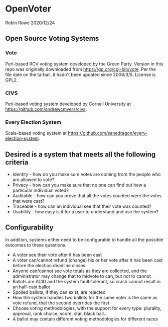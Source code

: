 # OpenVoter

Robin Rowe 2020/12/24

## Open Source Voting Systems

### Vote

Perl-based RCV voting system developed by the Green Party. Version in this repo was originally downloaded from https://gp.org/cgi-bin/vote. Per the file date on the tarball, it hadn't been updated since 2006/3/5. License is GPL2.

### CIVS 

Perl-based voting system developed by Cornell University at https://github.com/andrewcmyers/civs.

### Every Election System

Scala-based voting system at https://github.com/sanedragon/every-election-system.

##  Desired is a system that meets all the following criteria

- Identity - how do you make sure votes are coming from the people who are allowed to vote?
- Privacy - how can you make sure that no one can find out how a particular individual voted?
- Auditable - how can you prove that all the votes counted were the votes that were cast?
- Traceable - how can an individual see that their vote was counted?
- Usability - how easy is it for a user to understand and use the system?

## Configurability

In addition, systems either need to be configurable to handle all the possible outcomes to these questions.

- A voter see their vote after it has been cast
- A voter can/cannot refund (change) his or her vote after it has been cast before the election deadline closes
- Anyone can/cannot see vote totals as they are collected, and the administrator may change that to midvote to can, but not to cannot
- Ballots are ACID and the system fault-tolerant, so crash cannot result in an half-cast ballot
- Spoiled ballots, if they can exist, are rejected
- How the system handles two ballots for the same voter is the same as vote refund, that the second overrides the first
- Choose voting methodologies, with the support for every type: plurality, approval, rank choice, score, star, black ball...
- A ballot may contain different voting methodologies for different races
